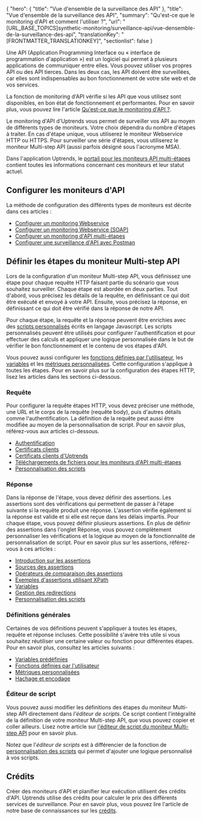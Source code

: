 {
  "hero": {
    "title": "Vue d'ensemble de la surveillance des API"
  },
  "title": "Vue d'ensemble de la surveillance des API",
  "summary": "Qu'est-ce que le monitoring d'API et comment l'utiliser ?",
  "url": "[URL_BASE_TOPICS]synthetic-monitoring/surveillance-api/vue-densemble-de-la-surveillance-des-api",
  "translationKey": "[FRONTMATTER_TRANSLATIONKEY]",
  "sectionlist": false
}

Une API (Application Programming Interface ou « interface de programmation d'application ») est un logiciel qui permet à plusieurs applications de communiquer entre elles. Vous pouvez utiliser vos propres API ou des API tierces. Dans les deux cas, les API doivent être surveillées, car elles sont indispensables au bon fonctionnement de votre site web et de vos services.

La fonction de monitoring d'API vérifie si les API que vous utilisez sont disponibles, en bon état de fonctionnement et performantes. Pour en savoir plus, vous pouvez lire l'article [Qu'est-ce que le monitoring d'API ?]([LINK_URL_1]).

Le monitoring d'API d'Uptrends vous permet de surveiller vos API au moyen de différents types de moniteurs. Votre choix dépendra du nombre d'étapes à traiter. En cas d'étape unique, vous utiliserez le moniteur Webservice HTTP ou HTTPS. Pour surveiller une série d'étapes, vous utiliserez le moniteur Multi-step API (aussi parfois désigné sous l'acronyme MSA).

Dans l'application Uptrends, le [portail pour les moniteurs API multi-étapes]([LINK_URL_2]) contient toutes les informations concernant ces moniteurs et leur statut actuel.

## Configurer les moniteurs d'API

La méthode de configuration des différents types de moniteurs est décrite dans ces articles :

- [Configurer un monitoring Webservice]([LINK_URL_3])
- [Configurer un monitoring Webservice (SOAP)]([LINK_URL_4])
- [Configurer un monitoring d'API multi-étapes]([LINK_URL_5])
- [Configurer une surveillance d'API avec Postman]([LINK_URL_6])

## Définir les étapes du moniteur Multi-step API

Lors de la configuration d'un moniteur Multi-step API, vous définissez une étape pour chaque requête HTTP faisant partie du scénario que vous souhaitez surveiller. Chaque étape est abordée en deux parties. Tout d'abord, vous précisez les détails de la requête, en définissant ce qui doit être exécuté et envoyé à votre API. Ensuite, vous précisez la réponse, en définissant ce qui doit être vérifié dans la réponse de notre API.

Pour chaque étape, la requête et la réponse peuvent être enrichies avec des [scripts personnalisés]([LINK_URL_7]) écrits en langage Javascript. Les scripts personnalisés peuvent être utilisés pour configurer l'authentification et pour effectuer des calculs et appliquer une logique personnalisée dans le but de vérifier le bon fonctionnement et le contenu de vos étapes d'API.

Vous pouvez aussi configurer les [fonctions définies par l'utilisateur]([LINK_URL_8]), les [variables]([LINK_URL_9]) et les [métriques personnalisées]([LINK_URL_10]). Cette configuration s'applique à toutes les étapes. Pour en savoir plus sur la configuration des étapes HTTP, lisez les articles dans les sections ci-dessous.

### Requête

Pour configurer la requête étapes HTTP, vous devez préciser une méthode, une URL et le corps de la requête (requête body), puis d'autres détails comme l'authentification. La définition de la requête peut aussi être modifiée au moyen de la personnalisation de script. Pour en savoir plus, référez-vous aux articles ci-dessous.

- [Authentification]([LINK_URL_11])
- [Certificats clients]([LINK_URL_12])
- [Certificats clients d'Uptrends]([LINK_URL_13])
- [Téléchargements de fichiers pour les moniteurs d'API multi-étapes]([LINK_URL_14])
- [Personnalisation des scripts]([LINK_URL_15])

### Réponse

Dans la réponse de l'étape, vous devez définir des assertions. Les assertions sont des vérifications qui permettent de passer à l'étape suivante si la requête produit une réponse. L'assertion vérifie également si la réponse est valide et si elle est reçue dans les délais impartis. Pour chaque étape, vous pouvez définir plusieurs assertions. En plus de définir des assertions dans l'onglet Réponse, vous pouvez complètement personnaliser les vérifications et la logique au moyen de la fonctionnalité de personnalisation de script. Pour en savoir plus sur les assertions, référez-vous à ces articles :

- [Introduction sur les assertions]([LINK_URL_16])
- [Sources des assertions]([LINK_URL_17])
- [Opérateurs de comparaison des assertions]([LINK_URL_18])
- [Exemples d'assertions utilisant XPath]([LINK_URL_19])
- [Variables]([LINK_URL_20])
- [Gestion des redirections]([LINK_URL_21])
- [Personnalisation des scripts]([LINK_URL_22])

### Définitions générales

Certaines de vos définitions peuvent s'appliquer à toutes les étapes, requête et réponse incluses. Cette possibilité s'avère très utile si vous souhaitez réutiliser une certaine valeur ou fonction pour différentes étapes. Pour en savoir plus, consultez les articles suivants :

- [Variables prédéfinies]([LINK_URL_23])
- [Fonctions définies par l'utilisateur]([LINK_URL_24])
- [Métriques personnalisées]([LINK_URL_25])
- [Hachage et encodage]([LINK_URL_26])

### Éditeur de script

Vous pouvez aussi modifier les définitions des étapes du moniteur Multi-step API directement dans *l'éditeur de scripts*. Ce script contient l'intégralité de la définition de votre moniteur Multi-step API, que vous pouvez copier et coller ailleurs. Lisez notre article sur [l'éditeur de script du moniteur Multi-step API]([LINK_URL_27]) pour en savoir plus.

Notez que l'*éditeur de scripts* est à différencier de la fonction de [personnalisation des scripts]([LINK_URL_28]) qui permet d'ajouter une logique personnalisé à vos scripts.

## Crédits

Créer des moniteurs d'API et planifier leur exécution utilisent des crédits d'API. Uptrends utilise des crédits pour calculer le prix des différents services de surveillance. Pour en savoir plus, vous pouvez lire l'article de notre base de connaissances sur les [crédits]([LINK_URL_29]).